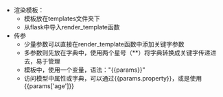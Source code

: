 - 渲染模板：
    - 模板放在templates文件夹下
    - 从flask中导入render_template函数 
- 传参
    - 少量参数可以直接在render_template函数中添加关键字参数
    - 多参数则先放在字典中，使用两个星号（**）将字典转换成关键字传递进去，易于管理
    - 模板中，使用一个变量，语法："{{params}}"
    - 访问模型中属性或字典，可以通过{{params.property}}，或是使用{{params['age']}}